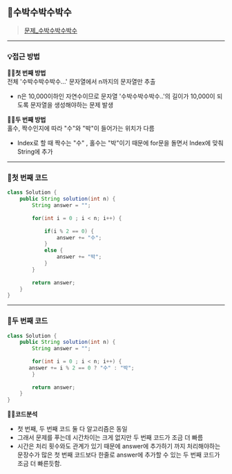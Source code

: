 ## 📝수박수박수박수
>[문제_수박수박수박수](https://programmers.co.kr/learn/courses/30/lessons/12922)

---
### 💡접근 방법
**🙋‍♀️첫 번째 방법**     
전체 '수박수박수박수...' 문자열에서 n까지의 문자열만 추출     
- n은 10,000이하인 자연수이므로 문자열 '수박수박수박수..'의 길이가 10,000이 되도록 문자열을 생성해야하는 문제 발생

**🙋‍♀️두 번째 방법**     
홀수, 짝수인지에 따라 "수"와 "박"이 들어가는 위치가 다름
- Index로 할 때 짝수는 "수" , 홀수는 "박"이기 때문에 for문을 돌면서 Index에 맞춰 String에 추가

---
### 📍첫 번째 코드
```java
class Solution {
    public String solution(int n) {
        String answer = "";
        
        for(int i = 0 ; i < n; i++) {
            
            if(i % 2 == 0) {
                answer += "수";
            }
            else {
                answer += "박";
            }            
        }
        
        return answer;
    }
}
```
---
### 📍두 번째 코드
``` java
class Solution {
    public String solution(int n) {
        String answer = "";
        
        for(int i = 0 ; i < n; i++) {
	   answer += i % 2 == 0 ? "수" : "박";
        }
        
        return answer;
    }
}
```

**🙋‍♀️코드분석**
- 첫 번째, 두 번째 코드 둘 다 알고리즘은 동일
- 그래서 문제를 푸는데 시간차이는 크게 없지만 두 번째 코드가 조금 더 빠름
- 시간은 처리 횟수와도 관계가 있기 때문에 answer에 추가하기 까지 처리해야하는 문장수가 많은 첫 번째 코드보다 한줄로 answer에 추가할 수 있는 두 번째 코드가 조금 더 빠른듯함.
